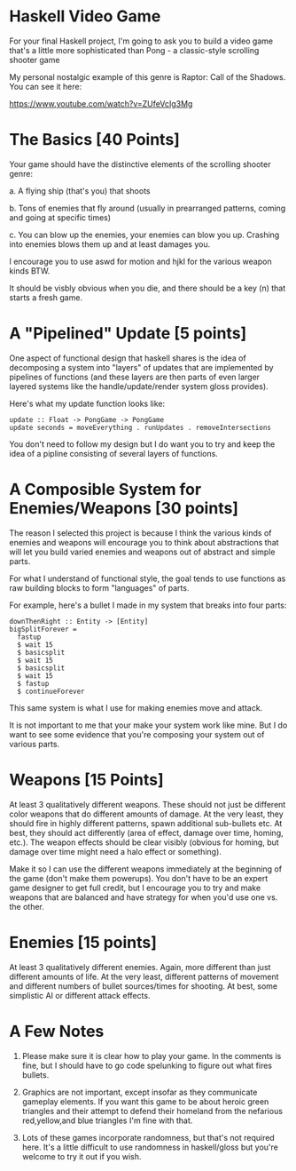 # Haskell Video Game

For your final Haskell project, I'm going to ask you to build a video
 game that's a little more sophisticated than Pong - a classic-style
 scrolling shooter game

My personal nostalgic example of this genre is Raptor: Call of the
Shadows.  You can see it here:

https://www.youtube.com/watch?v=ZUfeVcIg3Mg

# The Basics [40 Points]

Your game should have the distinctive elements of the
scrolling shooter genre:

   a.  A flying ship (that's you) that shoots

   b.  Tons of enemies that fly around (usually in prearranged patterns,
       coming and going at specific times)

   c.  You can blow up the enemies, your enemies can blow you up.
       Crashing into enemies blows them up and at least damages you. 

I encourage you to use aswd for motion and hjkl for the various weapon
kinds BTW.

It should be visbly obvious when you die, and there should be a key
(n) that starts a fresh game.

# A "Pipelined" Update [5 points]

One aspect of functional design that haskell shares is the idea of
decomposing a system into "layers" of updates that are implemented by
pipelines of functions (and these layers are then parts of even larger
layered systems like the handle/update/render system gloss provides).

Here's what my update function looks like:

    update :: Float -> PongGame -> PongGame
    update seconds = moveEverything . runUpdates . removeIntersections

You don't need to follow my design but I do want you to try and keep
the idea of a pipline consisting of several layers of functions.

# A Composible System for Enemies/Weapons [30 points]

The reason I selected this project is because I think the various
kinds of enemies and weapons will encourage you to think about
abstractions that will let you build varied enemies and weapons out of
abstract and simple parts.

For what I understand of functional style, the goal tends to use
functions as raw building blocks to form "languages" of parts.

For example, here's a bullet I made in my system that breaks into four
parts:

    downThenRight :: Entity -> [Entity]
    bigSplitForever =
      fastup
      $ wait 15
      $ basicsplit
      $ wait 15
      $ basicsplit
      $ wait 15
      $ fastup
      $ continueForever

This same system is what I use for making enemies move and attack.

It is not important to me that your make your system work like mine.
But I do want to see some evidence that you're composing your system
out of various parts.


# Weapons [15 Points]

At least 3 qualitatively different weapons.  These
should not just be different color weapons that do different amounts
of damage.  At the very least, they should fire in highly different
patterns, spawn additional sub-bullets etc.  At best, they should act
differently (area of effect, damage over time, homing, etc.).  The
weapon effects should be clear visibly (obvious for homing, but damage
over time might need a halo effect or something).

Make it so I can use the different weapons immediately at the
beginning of the game (don't make them powerups).  You don't have to
be an expert game designer to get full credit, but I encourage you to
try and make weapons that are balanced and have strategy for when
you'd use one vs. the other.

# Enemies [15 points]

At least 3 qualitatively different enemies.  Again, more different
than just different amounts of life.  At the very least, different
patterns of movement and different numbers of bullet sources/times for
shooting.  At best, some simplistic AI or different attack effects.


# A Few Notes


1. Please make sure it is clear how to play your game.  In the
   comments is fine, but I should have to go code spelunking to figure
   out what fires bullets.

2. Graphics are not important, except insofar as they communicate
   gameplay elements.  If you want this game to be about heroic green
   triangles and their attempt to defend their homeland from the
   nefarious red,yellow,and blue triangles I'm fine with that.

3. Lots of these games incorporate randomness, but that's not required
   here.  It's a little difficult to use randomness in haskell/gloss
   but you're welcome to try it out if you wish.
